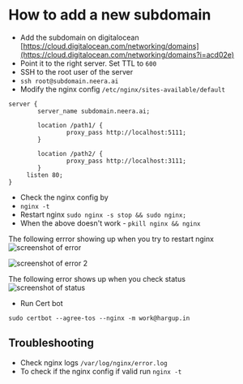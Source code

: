 # How to add a new subdomain

*  Add the subdomain on digitalocean [https://cloud.digitalocean.com/networking/domains](https://cloud.digitalocean.com/networking/domains?i=acd02e)
  *  Point it to the right server. Set TTL to `600`
*  SSH to the root user of the server
  * `ssh root@subdomain.neera.ai`
*  Modify the nginx config `/etc/nginx/sites-available/default`

```text
server {
        server_name subdomain.neera.ai;

        location /path1/ {
                proxy_pass http://localhost:5111;
        }

        location /path2/ {
                proxy_pass http://localhost:3111;
        }
	 listen 80;
}
```

*  Check the nginx config by
  * `nginx -t`
*  Restart nginx `sudo nginx -s stop && sudo nginx;`
*  When the above doesn't work - `pkill nginx && nginx`

The following errror showing up when you try to restart nginx
![screenshot of error](https://s3.us-west-2.amazonaws.com/secure.notion-static.com/5c07203c-e39b-4862-9cbd-73eeb0bc53af/Untitled.png?X-Amz-Algorithm=AWS4-HMAC-SHA256&X-Amz-Credential=AKIAT73L2G45O3KS52Y5%2F20210716%2Fus-west-2%2Fs3%2Faws4_request&X-Amz-Date=20210716T111851Z&X-Amz-Expires=86400&X-Amz-Signature=29fe096c0b454ed3c6204d2798ed150f6f338c5fc7b1fba842a6d1c1be875ad3&X-Amz-SignedHeaders=host&response-content-disposition=filename%20%3D%22Untitled.png%22)

![screenshot of error 2](https://s3.us-west-2.amazonaws.com/secure.notion-static.com/cabbfa38-4fde-47fe-9041-6d52a5998db7/Untitled.png?X-Amz-Algorithm=AWS4-HMAC-SHA256&X-Amz-Credential=AKIAT73L2G45O3KS52Y5%2F20210716%2Fus-west-2%2Fs3%2Faws4_request&X-Amz-Date=20210716T111848Z&X-Amz-Expires=86400&X-Amz-Signature=bd5dd671e420cccaf328e833241485b623d762a854539ef243bd2889054ed0a2&X-Amz-SignedHeaders=host&response-content-disposition=filename%20%3D%22Untitled.png%22)

The following error shows up when you check status
![screenshot of status](https://s3.us-west-2.amazonaws.com/secure.notion-static.com/f9c10c95-a3f7-4481-a424-33af065efe8f/Untitled.png?X-Amz-Algorithm=AWS4-HMAC-SHA256&X-Amz-Credential=AKIAT73L2G45O3KS52Y5%2F20210716%2Fus-west-2%2Fs3%2Faws4_request&X-Amz-Date=20210716T111844Z&X-Amz-Expires=86400&X-Amz-Signature=1179634191dd91adc9bfb9f49712897ef918a16e737f46e848b64b00a4880afc&X-Amz-SignedHeaders=host&response-content-disposition=filename%20%3D%22Untitled.png%22)

*  Run Cert bot

```text
sudo certbot --agree-tos --nginx -m work@hargup.in
```

## Troubleshooting <a id="19bcf1de-f11d-4450-a803-81ae0490e722"></a>

* Check nginx logs `/var/log/nginx/error.log`
* To check if the nginx config if valid run `nginx -t`

